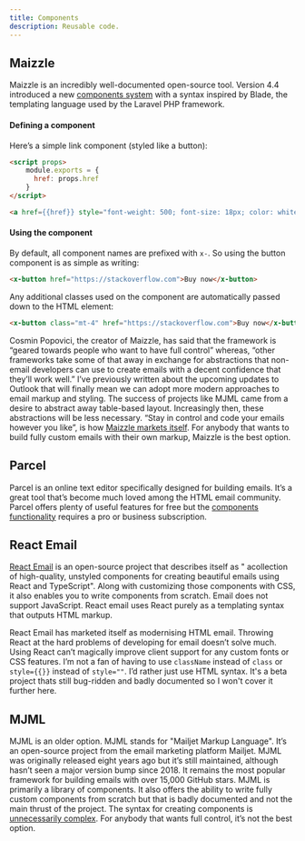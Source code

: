 ```yaml
---
title: Components
description: Reusable code.
---
```


## Maizzle

Maizzle is an incredibly well-documented open-source tool. Version 4.4 introduced a new [components system](https://maizzle.com/docs/components) with a syntax inspired by Blade, the templating language used by the Laravel PHP framework.

#### Defining a component

Here’s a simple link component (styled like a button):

```html
<script props>
    module.exports = {
      href: props.href
    }
</script>

<a href={{href}} style="font-weight: 500; font-size: 18px; color: white; text-decoration: none; background-color: #4642c2; padding: 12px 32px; border-radius: 6px;"><content /></a>
```
#### Using the component
By default, all component names are prefixed with `x-`. So using the button component is as simple as writing: 

```html
<x-button href="https://stackoverflow.com">Buy now</x-button>
```

Any additional classes used on the component are automatically passed down to the HTML element:

```html
<x-button class="mt-4" href="https://stackoverflow.com">Buy now</x-button>
```

Cosmin Popovici, the creator of Maizzle, has said that the framework is “geared towards people who want to have full control” whereas, “other frameworks take some of that away in exchange for abstractions that non-email developers can use to create emails with a decent confidence that they’ll work well.” I’ve previously written about the upcoming updates to Outlook that will finally mean we can adopt more modern approaches to email markup and styling. The success of projects like MJML came from a desire to abstract away table-based layout. Increasingly then, these abstractions will be less necessary. “Stay in control and code your emails however you like”, is how [Maizzle markets itself](https://maizzle.com/). For anybody that wants to build fully custom emails with their own markup, Maizzle is the best option. 

## Parcel

Parcel is an online text editor specifically designed for building emails. It’s a great tool that’s become much loved among the HTML email community. Parcel offers plenty of useful features for free but the [components functionality](https://parcel.io/docs/components) requires a pro or business subscription.

## React Email

[React Email](https://react.email/) is an open-source project that describes itself as " acollection of high-quality, unstyled components for creating beautiful emails using React and TypeScript". Along with customizing those components with CSS, it also enables you to write components from scratch. Email does not support JavaScript. React email uses React purely as a templating syntax that outputs HTML markup.

React Email has marketed itself as modernising HTML email. Throwing React at the hard problems of developing for email doesn’t solve much. Using React can’t magically improve client support for any custom fonts or CSS features. I’m not a fan of having to use `className` instead of `class` or `style={{}}` instead of `style=""`. I’d rather just use HTML syntax. It's a beta project thats still bug-ridden and badly documented so I won't cover it further here. 

## MJML

MJML is an older option. MJML stands for "Mailjet Markup Language". It’s an open-source project from the email marketing platform Mailjet. MJML was originally released eight years ago but it’s still maintained, although hasn’t seen a major version bump since 2018. It remains the most popular framework for building emails with over 15,000 GitHub stars. MJML is primarily a library of components. It also offers the ability to write fully custom components from scratch but that is badly documented and not the main thrust of the project. The syntax for creating components is [unnecessarily complex](https://medium.com/mjml-making-responsive-email-easy/tutorial-creating-your-own-component-with-mjml-4-1c0e84e97b36). For anybody that wants full control, it’s not the best option. 
